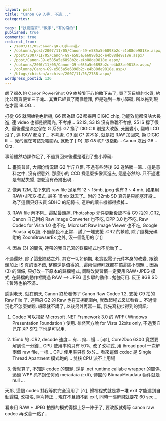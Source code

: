 ```yaml
---
layout: post
title: "Canon G9 入手, 不過..."
categories:

tags: ["技術隨筆","敗家","有的沒的"]
published: true
comments: true
redirect_from:
  - /2007/11/05/canon-g9-入手-不過/
  - /columns/post/2007/11/05/Canon-G9-e585a5e6898b2c-e4b88de9818e.aspx/
  - /post/2007/11/05/Canon-G9-e585a5e6898b2c-e4b88de9818e.aspx/
  - /post/Canon-G9-e585a5e6898b2c-e4b88de9818e.aspx/
  - /columns/2007/11/05/Canon-G9-e585a5e6898b2c-e4b88de9818e.aspx/
  - /columns/Canon-G9-e585a5e6898b2c-e4b88de9818e.aspx/
  - /blogs/chicken/archive/2007/11/05/2788.aspx/
wordpress_postid: 136
---
```


想了很久的 Canon PowerShot G9 終於狠下心的敗下去了, 買了英日機的水貨, 約比公司貨便宜三千塊... 其實已經買了兩個禮拜, 但是碰到一堆小障礙, 所以拖到現在才寫 BLOG...

打從 G6 就開始物色新機, G6 因為跟 G2 都採用 DIGIC chip, 功能效能都沒啥大長進, 連 video 也都是很兩光, 不考慮... S2 IS, S3 IS 沒有熱靴不考慮, S5 IS 撐了很久, 最後還是決定留在 G 系列. G7 換了 DIGIC II 則是大改版, 光圈變小, 翻轉 LCD 沒了, 連 RAW 都沒了... 不考慮. G9 跟 G7 差不多, 就是把 RAW 加回來, 換 DIGIC III ... 覺的還在可接受範圍內, 就敗了 [:D], 那 G8 呢? 很抱歉... Canon 沒出 G8 .. Orz.

事前雖然功課作足了, 不過買回來後還是碰到了些小障礙:

1. 畫質普普, 大部份情況跟 G2 半斤八兩, 不過有些時後 G2 還略勝一籌... 這是意料之中, 沒有很意外, 那麼小的 CCD 擠這麼多像素進去, 這是必然的. 只不過還是有點失望, 怎麼沒有奇跡出現..

2. 像素 12M, 拍下來的 raw file 足足有 12 ~ 15mb, jpeg 也有 3 ~ 4 mb, 如果用 RAW+JPEG 模式, 最多 18mb 就去了... 附的 32mb SD 真的是只能塞牙縫... 為了這個只好去買 SDHC 的記憶卡, 連帶的讀卡機都得換掉...

3. RAW file 解不開... 這點最頭痛. Photoshop 元件更新後認不得 G9 拍的 .CR2, Canon 自己附的 Raw Image Converter 也不吃, DPP 3.0 也不吃, Raw Codec for Vista 1.0 也不吃, Microsoft Raw Image Viewer 也不吃, Google Picasa 可以讀, 不過顏色不正常... 試了一堆支援 .CR2 的軟體, 除了隨機光碟附的 ZoomBrowserEx 之外, 沒一個能用的 [:'(]

4. 因為 (3) 的關係, 連帶的我自己寫的歸檔程式也不能動了...

不過還好, 除了這些缺點之外, 其它一切如預期, 老實說電子元件本身的改變, 跟鏡頭加上 IS 真的很不錯, 整體還是值得的... 這兩個禮拜就都在搞這些小問題... 因為 (3) 的關係, 只好改一下原本的歸檔程式, 同時改變習慣一定要用 RAW+JPEG 模式, 在歸檔的動作裡跳過 RAW --> JPEG 這步驟的動作.. 勉強可用. 反正 8GB SD 卡暫時也拍不滿..

感謝老天, 就在前天, Canon 終於發怖了 Canon Raw Codec 1.2, 支援 G9 拍的 Raw File 了. 連帶的 G2 的 Raw 也在支援範圍內, 就改起程式來試看看... 不過情況也不怎麼樂觀. 細節就不講了, 以後另外再寫一篇, 我先寫初步得到的資訊:

1. Codec 可以搭配 Microsoft .NET Framework 3.0 的 WPF ( Windows Presentation Foundation ) 使用. 雖然官方說 for Vista 32bits only, 不過我自己在 XP SP2 下也是可以用.

2. 15mb 的 .CR2, decode 速度... 有... 夠... 慢... [:@], Core2Duo 6300 竟然要解到快一分鐘... CPU 使用率約只有 50%, 改了改程式, 用 thread pool 一次解兩個 raw file, 一樣... CPU 使用率只有 5x%... 看來這個 codec 是 Single Thread Apartment 模式跑的... 雙核 CPU 派不上用場

3. 慢就算了, 不知是 codec 的問題, 還是 .net runtime callable wrapper 的關係, 透過 WPF 抓不到任何的 metadata (exif), 傳回的 BitmapMetadata 物件就是 null ...

天那, 這個 codec 對我等於完全沒用了 [:'(], 歸檔程式就是靠一堆 exif 才能達到自動歸檔, 改檔名, 照片轉正... 現在不旦讀不到 exif, 同時一張解開就要花 60 sec...

看來用 RAW + JPEG 拍照的模式得撐上好一陣子了, 要改版就得等 canon raw codec 再改善一點了..
